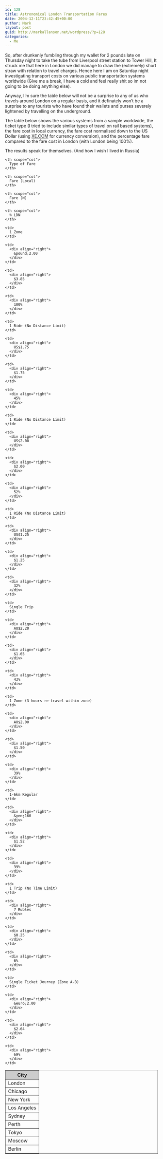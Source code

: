 ```yaml
---
id: 128
title: Astronomical London Transportation Fares
date: 2004-12-11T23:42:45+00:00
author: Mark
layout: post
guid: http://markallanson.net/wordpress/?p=128
categories:
  - Me
---
```

So, after drunkenly fumbling through my wallet for 2 pounds late on Thursday night to take the tube from Liverpool street station to Tower Hill, It struck me that here in London we did manage to draw the (extremely) short straw with relation to travel charges. Hence here I am on Saturday night investigating transport costs on various public transportation systems worldwide (Give me a break, I have a cold and feel really shit so im not going to be doing anything else).

Anyway, I&#8217;m sure the table below will not be a surprise to any of us who travels around London on a regular basis, and it definately won&#8217;t be a surprise to any tourists who have found their wallets and purses severely lightened by travelling on the underground.

The table below shows the various systems from a sample worldwide, the ticket type (I tried to include similar types of travel on rail based systems), the fare cost in local currency, the fare cost normalised down to the US Dollar (using [XE.COM](http://www.xe.com/ucc/ "XE Currency Converter") for currency conversion), and the percentage fare compared to the fare cost in London (with London being 100%).

The results speak for themselves. (And how I wish I lived in Russia)

<table width="80%" border="1" align="center" cellpadding="0" cellspacing="0">
  <tr bgcolor="#CCCCCC">
    <th scope="col">
      City
    </th>
    
    <th scope="col">
      Type of Fare
    </th>
    
    <th scope="col">
      Fare (Local)
    </th>
    
    <th scope="col">
      Fare (N)
    </th>
    
    <th scope="col">
      % LDN
    </th>
  </tr>
  
  <tr>
    <td>
      London
    </td>
    
    <td>
      1 Zone
    </td>
    
    <td>
      <div align="right">
        &pound;2.00
      </div>
    </td>
    
    <td>
      <div align="right">
        $3.85
      </div>
    </td>
    
    <td>
      <div align="right">
        100%
      </div>
    </td>
  </tr>
  
  <tr>
    <td>
      Chicago
    </td>
    
    <td>
      1 Ride (No Distance Limit)
    </td>
    
    <td>
      <div align="right">
        US$1.75
      </div>
    </td>
    
    <td>
      <div align="right">
        $1.75
      </div>
    </td>
    
    <td>
      <div align="right">
        45%
      </div>
    </td>
  </tr>
  
  <tr>
    <td>
      New York
    </td>
    
    <td>
      1 Ride (No Distance Limit)
    </td>
    
    <td>
      <div align="right">
        US$2.00
      </div>
    </td>
    
    <td>
      <div align="right">
        $2.00
      </div>
    </td>
    
    <td>
      <div align="right">
        52%
      </div>
    </td>
  </tr>
  
  <tr>
    <td>
      Los Angeles
    </td>
    
    <td>
      1 Ride (No Distance Limit)
    </td>
    
    <td>
      <div align="right">
        US$1.25
      </div>
    </td>
    
    <td>
      <div align="right">
        $1.25
      </div>
    </td>
    
    <td>
      <div align="right">
        32%
      </div>
    </td>
  </tr>
  
  <tr>
    <td>
      Sydney
    </td>
    
    <td>
      Single Trip
    </td>
    
    <td>
      <div align="right">
        AU$2.20
      </div>
    </td>
    
    <td>
      <div align="right">
        $1.65
      </div>
    </td>
    
    <td>
      <div align="right">
        43%
      </div>
    </td>
  </tr>
  
  <tr>
    <td>
      Perth
    </td>
    
    <td>
      1 Zone (3 hours re-travel within zone)
    </td>
    
    <td>
      <div align="right">
        AU$2.00
      </div>
    </td>
    
    <td>
      <div align="right">
        $1.50
      </div>
    </td>
    
    <td>
      <div align="right">
        39%
      </div>
    </td>
  </tr>
  
  <tr>
    <td>
      Tokyo
    </td>
    
    <td>
      1-6km Regular
    </td>
    
    <td>
      <div align="right">
        &yen;160
      </div>
    </td>
    
    <td>
      <div align="right">
        $1.52
      </div>
    </td>
    
    <td>
      <div align="right">
        39%
      </div>
    </td>
  </tr>
  
  <tr>
    <td>
      Moscow
    </td>
    
    <td>
      1 Trip (No Time Limit)
    </td>
    
    <td>
      <div align="right">
        7 Rubles
      </div>
    </td>
    
    <td>
      <div align="right">
        $0.25
      </div>
    </td>
    
    <td>
      <div align="right">
        6%
      </div>
    </td>
  </tr>
  
  <tr>
    <td>
      Berlin
    </td>
    
    <td>
      Single Ticket Journey (Zone A-B)
    </td>
    
    <td>
      <div align="right">
        &euro;2.00
      </div>
    </td>
    
    <td>
      <div align="right">
        $2.64
      </div>
    </td>
    
    <td>
      <div align="right">
        69%
      </div>
    </td>
  </tr>
</table>